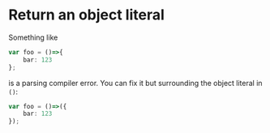 # Return an object literal

Something like 

```ts
var foo = ()=>{
    bar: 123
};
```
is a parsing compiler error. You can fix it but surrounding the object literal in `()`:

```ts
var foo = ()=>({
    bar: 123
});
```